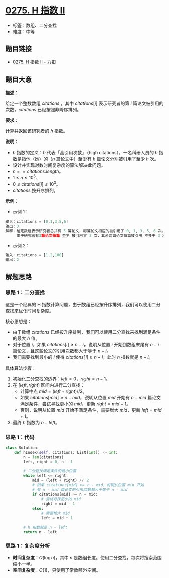 # [0275. H 指数 II](https://leetcode.cn/problems/h-index-ii/)

- 标签：数组、二分查找
- 难度：中等

## 题目链接

- [0275. H 指数 II - 力扣](https://leetcode.cn/problems/h-index-ii/)

## 题目大意

**描述**：

给定一个整数数组 $citations$ ，其中 $citations[i]$ 表示研究者的第 $i$ 篇论文被引用的次数，$citations$ 已经按照非降序排列。

**要求**：

计算并返回该研究者的 $h$ 指数。

**说明**：

- $h$ 指数的定义：$h$ 代表「高引用次数」（high citations），一名科研人员的 $h$ 指数是指他（她）的（$n$ 篇论文中）至少有 $h$ 篇论文分别被引用了至少 $h$ 次。
- 设计并实现对数时间复杂度的算法解决此问题。
- $n == citations.length$。
- $1 \le n \le 10^{5}$。
- $0 \le citations[i] \le 10^{3}$。
- $citations$ 按升序排列。

**示例**：

- 示例 1：

```python
输入：citations = [0,1,3,5,6]
输出：3
解释：给定数组表示研究者总共有 5 篇论文，每篇论文相应的被引用了 0, 1, 3, 5, 6 次。
     由于研究者有3篇论文每篇 至少 被引用了 3 次，其余两篇论文每篇被引用 不多于 3 次，所以她的 h 指数是 3 。
```

- 示例 2：

```python
输入：citations = [1,2,100]
输出：2
```

## 解题思路

### 思路 1：二分查找

这是一个经典的 H 指数计算问题，由于数组已经按升序排列，我们可以使用二分查找来优化时间复杂度。

核心思想是：

- 由于数组 $citations$ 已经按升序排列，我们可以使用二分查找来找到满足条件的最大 $h$ 值。
- 对于位置 $i$，如果 $citations[i] \geq n - i$，说明从位置 $i$ 开始到数组末尾有 $n - i$ 篇论文，且这些论文的引用次数都大于等于 $n - i$。
- 我们需要找到最小的 $i$ 使得 $citations[i] \geq n - i$，此时 $h$ 指数就是 $n - i$。

具体算法步骤：

1. 初始化二分查找的边界：$left = 0$，$right = n - 1$。
2. 在 $[left, right]$ 区间内进行二分查找：
   - 计算中点 $mid = (left + right) // 2$。
   - 如果 $citations[mid] \geq n - mid$，说明从位置 $mid$ 开始有 $n - mid$ 篇论文满足条件，尝试寻找更小的 $mid$，更新 $right = mid - 1$。
   - 否则，说明从位置 $mid$ 开始不满足条件，需要增大 $mid$，更新 $left = mid + 1$。
3. 最终 $h$ 指数为 $n - left$。

### 思路 1：代码

```python
class Solution:
    def hIndex(self, citations: List[int]) -> int:
        n = len(citations)
        left, right = 0, n - 1
        
        # 二分查找满足条件的最小位置
        while left <= right:
            mid = (left + right) // 2
            # 如果 citations[mid] >= n - mid，说明从位置 mid 开始
            # 有 n - mid 篇论文的引用次数都大于等于 n - mid
            if citations[mid] >= n - mid:
                # 尝试寻找更小的 mid
                right = mid - 1
            else:
                # 需要增大 mid
                left = mid + 1
        
        # h 指数就是 n - left
        return n - left
```

### 思路 1：复杂度分析

- **时间复杂度**：$O(\log n)$，其中 $n$ 是数组长度。使用二分查找，每次将搜索范围缩小一半。
- **空间复杂度**：$O(1)$，只使用了常数额外空间。
